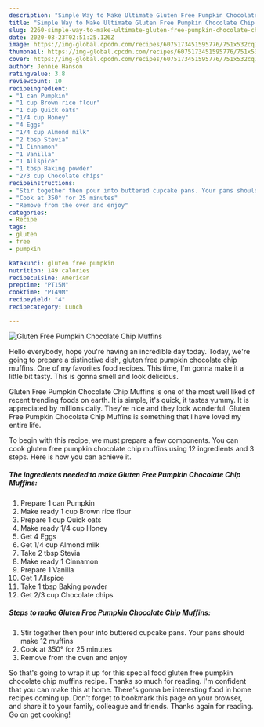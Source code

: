 ```yaml
---
description: "Simple Way to Make Ultimate Gluten Free Pumpkin Chocolate Chip Muffins"
title: "Simple Way to Make Ultimate Gluten Free Pumpkin Chocolate Chip Muffins"
slug: 2260-simple-way-to-make-ultimate-gluten-free-pumpkin-chocolate-chip-muffins
date: 2020-08-23T02:51:25.126Z
image: https://img-global.cpcdn.com/recipes/6075173451595776/751x532cq70/gluten-free-pumpkin-chocolate-chip-muffins-recipe-main-photo.jpg
thumbnail: https://img-global.cpcdn.com/recipes/6075173451595776/751x532cq70/gluten-free-pumpkin-chocolate-chip-muffins-recipe-main-photo.jpg
cover: https://img-global.cpcdn.com/recipes/6075173451595776/751x532cq70/gluten-free-pumpkin-chocolate-chip-muffins-recipe-main-photo.jpg
author: Jennie Hanson
ratingvalue: 3.8
reviewcount: 10
recipeingredient:
- "1 can Pumpkin"
- "1 cup Brown rice flour"
- "1 cup Quick oats"
- "1/4 cup Honey"
- "4 Eggs"
- "1/4 cup Almond milk"
- "2 tbsp Stevia"
- "1 Cinnamon"
- "1 Vanilla"
- "1 Allspice"
- "1 tbsp Baking powder"
- "2/3 cup Chocolate chips"
recipeinstructions:
- "Stir together then pour into buttered cupcake pans. Your pans should make 12 muffins"
- "Cook at 350° for 25 minutes"
- "Remove from the oven and enjoy"
categories:
- Recipe
tags:
- gluten
- free
- pumpkin

katakunci: gluten free pumpkin 
nutrition: 149 calories
recipecuisine: American
preptime: "PT15M"
cooktime: "PT49M"
recipeyield: "4"
recipecategory: Lunch

---
```



![Gluten Free Pumpkin Chocolate Chip Muffins](https://img-global.cpcdn.com/recipes/6075173451595776/751x532cq70/gluten-free-pumpkin-chocolate-chip-muffins-recipe-main-photo.jpg)

Hello everybody, hope you're having an incredible day today. Today, we're going to prepare a distinctive dish, gluten free pumpkin chocolate chip muffins. One of my favorites food recipes. This time, I'm gonna make it a little bit tasty. This is gonna smell and look delicious.

Gluten Free Pumpkin Chocolate Chip Muffins is one of the most well liked of recent trending foods on earth. It is simple, it's quick, it tastes yummy. It is appreciated by millions daily. They're nice and they look wonderful. Gluten Free Pumpkin Chocolate Chip Muffins is something that I have loved my entire life.




To begin with this recipe, we must prepare a few components. You can cook gluten free pumpkin chocolate chip muffins using 12 ingredients and 3 steps. Here is how you can achieve it.

<!--inarticleads1-->

##### The ingredients needed to make Gluten Free Pumpkin Chocolate Chip Muffins:

1. Prepare 1 can Pumpkin
1. Make ready 1 cup Brown rice flour
1. Prepare 1 cup Quick oats
1. Make ready 1/4 cup Honey
1. Get 4 Eggs
1. Get 1/4 cup Almond milk
1. Take 2 tbsp Stevia
1. Make ready 1 Cinnamon
1. Prepare 1 Vanilla
1. Get 1 Allspice
1. Take 1 tbsp Baking powder
1. Get 2/3 cup Chocolate chips




<!--inarticleads2-->

##### Steps to make Gluten Free Pumpkin Chocolate Chip Muffins:

1. Stir together then pour into buttered cupcake pans. Your pans should make 12 muffins
1. Cook at 350° for 25 minutes
1. Remove from the oven and enjoy




So that's going to wrap it up for this special food gluten free pumpkin chocolate chip muffins recipe. Thanks so much for reading. I'm confident that you can make this at home. There's gonna be interesting food in home recipes coming up. Don't forget to bookmark this page on your browser, and share it to your family, colleague and friends. Thanks again for reading. Go on get cooking!

